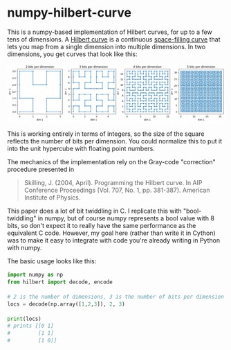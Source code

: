 # numpy-hilbert-curve

This is a numpy-based implementation of Hilbert curves, for up to a few tens of
dimensions. A [Hilbert curve](https://en.wikipedia.org/wiki/Hilbert_curve) is a
continuous
[space-filling curve](https://en.wikipedia.org/wiki/Space-filling_curve)
that lets you map from a single dimension into multiple dimensions.
In two dimensions, you get curves that look like this:

![2d Hilbert Curves](examples/example_2d.png)

This is working entirely in terms of integers, so the size of the square
reflects the number of bits per dimension. You could normalize this to put it
into the unit hypercube with floating point numbers.

The mechanics of the implementation rely on the Gray-code "correction"
procedure presented in

> Skilling, J. (2004, April). Programming the Hilbert curve. In AIP Conference
>    Proceedings (Vol. 707, No. 1, pp. 381-387). American Institute of Physics.

This paper does a lot of bit twiddling in C.  I replicate this with
"bool-twiddling" in numpy, but of course numpy represents a bool value with 8
bits, so don't expect it to really have the same performance as the equivalent
C code.  However, my goal here (rather than write it in Cython) was to make it
easy to integrate with code you're already writing in Python with numpy.

The basic usage looks like this:
```python
import numpy as np
from hilbert import decode, encode

# 2 is the number of dimensions, 3 is the number of bits per dimension
locs = decode(np.array([1,2,3]), 2, 3)

print(locs)
# prints [[0 1]
#         [1 1]
#         [1 0]]
```
